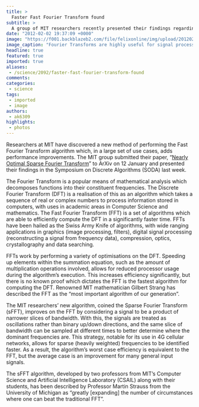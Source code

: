 ```yaml
---
title: >
  Faster Fast Fourier Transform found
subtitle: >
  A group of MIT researchers recently presented their findings regarding an improved algorithm for Fast Fourier Transforms.
date: "2012-02-02 19:37:09 +0000"
image: "https://f001.backblazeb2.com/file/felixonline/img/upload/201202030340-ak6309-sfft4.png"
image_caption: "Fourier Transforms are highly useful for signal processing"
headline: true
featured: true
imported: true
aliases:
 - /science/2092/faster-fast-fourier-transform-found
comments:
categories:
 - science
tags:
 - imported
 - image
authors:
 - ak6309
highlights:
 - photos
---
```


Researchers at MIT have discovered a new method of performing the Fast Fourier Transform algorithm which, in a large set of use cases, adds performance improvements. The MIT group submitted their paper, “[Nearly Optimal Sparse Fourier Transform](http://arxiv.org/abs/1201.2501)” to ArXiv on 12 January and presented their findings in the Symposium on Discrete Algorithms (SODA) last week.

The Fourier Transform is a popular means of mathematical analysis which decomposes functions into their constituent frequencies. The Discrete Fourier Transform (DFT) is a realisation of this as an algorithm which takes a sequence of real or complex numbers to process information stored in computers, with uses in academic areas in Computer Science and mathematics. The Fast Fourier Transform (FFT) is a set of algorithms which are able to efficiently compute the DFT in a significantly faster time. FFTs have been hailed as the Swiss Army Knife of algorithms, with wide ranging applications in graphics (image processing, filters), digital signal processing (reconstructing a signal from frequency data), compression, optics, crystallography and data searching.

FFTs work by performing a variety of optimisations on the DFT. Speeding up elements within the summation equation, such as the amount of multiplication operations involved, allows for reduced processor usage during the algorithm’s execution. This increases efficiency significantly, but there is no known proof which dictates the FFT is the fastest algorithm for computing the DFT. Renowned MIT mathematician Gilbert Strang has described the FFT as the “most important algorithm of our generation”.

The MIT researchers’ new algorithm, coined the Sparse Fourier Transform (sFFT), improves on the FFT by considering a signal to be a product of narrower slices of bandwidth. With this, the signals are treated as oscillations rather than binary up/down directions, and the same slice of bandwidth can be sampled at different times to better determine where the dominant frequencies are. This strategy, notable for its use in 4G cellular networks, allows for sparse (heavily weighted) frequencies to be identified faster. As a result, the algorithm’s worst case efficiency is equivalent to the FFT, but the average case is an improvement for many general input signals.

The sFFT algorithm, developed by two professors from MIT’s Computer Science and Artificial Intelligence Laboratory (CSAIL) along with their students, has been described by Professor Martin Strauss from the University of Michigan as “greatly [expanding] the number of circumstances where one can beat the traditional FFT”.
